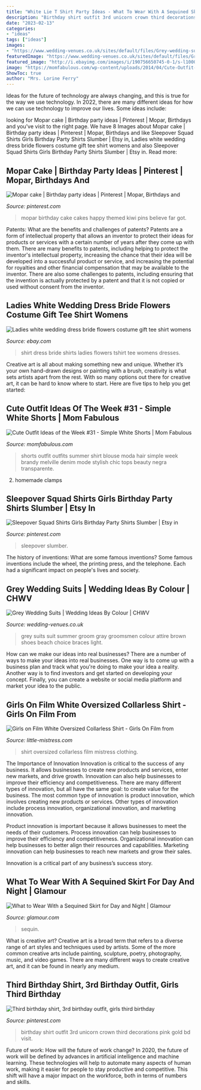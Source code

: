 ```yaml
---
title: "White Lie T Shirt Party Ideas - What To Wear With A Sequined Skirt For Day And Night"
description: "Birthday shirt outfit 3rd unicorn crown third decorations pink gold bd visit"
date: "2023-02-13"
categories:
- "ideas"
tags: ["ideas"]
images:
- "https://www.wedding-venues.co.uk/sites/default/files/Grey-wedding-suits-SummerChoice_MelissaFullerPhotography.jpg"
featuredImage: "https://www.wedding-venues.co.uk/sites/default/files/Grey-wedding-suits-SummerChoice_MelissaFullerPhotography.jpg"
featured_image: "http://i.ebayimg.com/images/i/190756650745-0-1/s-l1000.jpg"
image: "https://momfabulous.com/wp-content/uploads/2014/04/Cute-Outfit-Ideas-with-white-shorts-05.jpg"
ShowToc: true
author: "Mrs. Lorine Ferry"
---
```



Ideas for the future of technology are always changing, and this is true for the way we use technology. In 2022, there are many different ideas for how we can use technology to improve our lives. Some ideas include: 

	

		
looking for Mopar cake | Birthday party ideas | Pinterest | Mopar, Birthdays and you've visit to the right page. We have 8 Images about Mopar cake | Birthday party ideas | Pinterest | Mopar, Birthdays and like Sleepover Squad Shirts Girls Birthday Party Shirts Slumber | Etsy in, Ladies white wedding dress bride flowers costume gift tee shirt womens and also Sleepover Squad Shirts Girls Birthday Party Shirts Slumber | Etsy in. Read more:
		
    
## Mopar Cake | Birthday Party Ideas | Pinterest | Mopar, Birthdays And

<img loading=lazy src="https://s-media-cache-ak0.pinimg.com/736x/f2/f9/02/f2f902d259993399e83bb06449191ccc.jpg" onerror="this.onerror=null;this.src='https://tse4.mm.bing.net/th?id=OIP.MFFgGYJyYOPe--Dn2qkSPwHaFi&amp;pid=15.1';" alt="Mopar cake | Birthday party ideas | Pinterest | Mopar, Birthdays and">

_Source: pinterest.com_

>mopar birthday cake cakes happy themed kiwi pins believe far got. 

	

Patents: What are the benefits and challenges of patents?
Patents are a form of intellectual property that allows an inventor to protect their ideas for products or services with a certain number of years after they come up with them. There are many benefits to patents, including helping to protect the inventor's intellectual property, increasing the chance that their idea will be developed into a successful product or service, and increasing the potential for royalties and other financial compensation that may be available to the inventor. There are also some challenges to patents, including ensuring that the invention is actually protected by a patent and that it is not copied or used without consent from the inventor.

    
## Ladies White Wedding Dress Bride Flowers Costume Gift Tee Shirt Womens

<img loading=lazy src="http://i.ebayimg.com/images/i/190756650745-0-1/s-l1000.jpg" onerror="this.onerror=null;this.src='https://tse4.mm.bing.net/th?id=OIP.G-AJh72SCoTWGIo8x3jP3QHaHv&amp;pid=15.1';" alt="Ladies white wedding dress bride flowers costume gift tee shirt womens">

_Source: ebay.com_

>shirt dress bride shirts ladies flowers tshirt tee womens dresses. 

	

Creative art is all about making something new and unique. Whether it’s your own hand-drawn designs or painting with a brush, creativity is what sets artists apart from the rest. With so many options out there for creative art, it can be hard to know where to start. Here are five tips to help you get started: 

    
## Cute Outfit Ideas Of The Week #31 - Simple White Shorts | Mom Fabulous

<img loading=lazy src="https://momfabulous.com/wp-content/uploads/2014/04/Cute-Outfit-Ideas-with-white-shorts-05.jpg" onerror="this.onerror=null;this.src='https://tse1.mm.bing.net/th?id=OIP.BaJTpKaXRlI2P7XzR0mE2gHaLH&amp;pid=15.1';" alt="Cute Outfit Ideas of the Week #31 - Simple White Shorts | Mom Fabulous">

_Source: momfabulous.com_

>shorts outfit outfits summer shirt blouse moda hair simple week brandy melville denim mode stylish chic tops beauty negra transparente. 

	

2. homemade clamps

    
## Sleepover Squad Shirts Girls Birthday Party Shirts Slumber | Etsy In

<img loading=lazy src="https://i.pinimg.com/736x/c3/8b/af/c38bafe52ffcecd6fc84ebdc32295897.jpg" onerror="this.onerror=null;this.src='https://tse1.mm.bing.net/th?id=OIP.UMOzN5nQ4KuxVZUCmrCFxAHaFb&amp;pid=15.1';" alt="Sleepover Squad Shirts Girls Birthday Party Shirts Slumber | Etsy in">

_Source: pinterest.com_

>sleepover slumber. 

	

The history of inventions: What are some famous inventions?
Some famous inventions include the wheel, the printing press, and the telephone. Each had a significant impact on people's lives and society.

    
## Grey Wedding Suits | Wedding Ideas By Colour | CHWV

<img loading=lazy src="https://www.wedding-venues.co.uk/sites/default/files/Grey-wedding-suits-SummerChoice_MelissaFullerPhotography.jpg" onerror="this.onerror=null;this.src='https://tse1.mm.bing.net/th?id=OIP.kpzkpkJ1WRIvjbTWZD6kSgHaLH&amp;pid=15.1';" alt="Grey Wedding Suits | Wedding Ideas By Colour | CHWV">

_Source: wedding-venues.co.uk_

>grey suits suit summer groom gray groomsmen colour attire brown shoes beach choice braces light. 

	

How can we make our ideas into real businesses?
There are a number of ways to make your ideas into real businesses. One way is to come up with a business plan and track what you're doing to make your idea a reality. Another way is to find investors and get started on developing your concept. Finally, you can create a website or social media platform and market your idea to the public.

    
## Girls On Film White Oversized Collarless Shirt - Girls On Film From

<img loading=lazy src="https://www.little-mistress.com/images/products/zoom/1471960667-14687400.jpg" onerror="this.onerror=null;this.src='https://tse2.mm.bing.net/th?id=OIP.BV-5ePi_Ee69NIanNFSm7AHaLH&amp;pid=15.1';" alt="Girls on Film White Oversized Collarless Shirt - Girls On Film from">

_Source: little-mistress.com_

>shirt oversized collarless film mistress clothing. 

	

The Importance of Innovation
Innovation is critical to the success of any business. It allows businesses to create new products and services, enter new markets, and drive growth. Innovation can also help businesses to improve their efficiency and competitiveness.
There are many different types of innovation, but all have the same goal: to create value for the business. The most common type of innovation is product innovation, which involves creating new products or services. Other types of innovation include process innovation, organizational innovation, and marketing innovation.

Product innovation is important because it allows businesses to meet the needs of their customers. Process innovation can help businesses to improve their efficiency and competitiveness. Organizational innovation can help businesses to better align their resources and capabilities. Marketing innovation can help businesses to reach new markets and grow their sales.

Innovation is a critical part of any business’s success story.

    
## What To Wear With A Sequined Skirt For Day And Night | Glamour

<img loading=lazy src="https://media.glamour.com/photos/56964d5793ef4b0952105429/master/w_1280%2Cc_limit/fashion-2015-12-sequin-skirt-outfit-ideas-lacey-perspective-main.jpg" onerror="this.onerror=null;this.src='https://tse1.mm.bing.net/th?id=OIP.-yqjqStDFnE1M3rpzinNMgHaLH&amp;pid=15.1';" alt="What to Wear With a Sequined Skirt for Day and Night | Glamour">

_Source: glamour.com_

>sequin. 

	

What is creative art?
Creative art is a broad term that refers to a diverse range of art styles and techniques used by artists. Some of the more common creative arts include painting, sculpture, poetry, photography, music, and video games. There are many different ways to create creative art, and it can be found in nearly any medium.

    
## Third Birthday Shirt, 3rd Birthday Outfit, Girls Third Birthday

<img loading=lazy src="https://i.pinimg.com/736x/bd/f3/28/bdf32879eb344f035d9b62beb067560c.jpg" onerror="this.onerror=null;this.src='https://tse1.mm.bing.net/th?id=OIP.L6sx4LBa376aYhsdr1cZZwHaJ4&amp;pid=15.1';" alt="Third birthday shirt, 3rd birthday outfit, girls third birthday">

_Source: pinterest.com_

>birthday shirt outfit 3rd unicorn crown third decorations pink gold bd visit. 

	

Future of work: How will the future of work change?
In 2020, the future of work will be defined by advances in artificial intelligence and machine learning. These technologies will help to automate many aspects of human work, making it easier for people to stay productive and competitive. This shift will have a major impact on the workforce, both in terms of numbers and skills.


